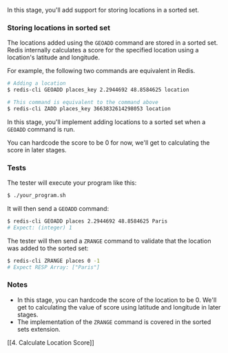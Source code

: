In this stage, you'll add support for storing locations in a sorted set.

### Storing locations in sorted set

The locations added using the `GEOADD` command are stored in a sorted set. Redis internally calculates a score for the specified location using a location's latitude and longitude.

For example, the following two commands are equivalent in Redis.

```bash
# Adding a location
$ redis-cli GEOADD places_key 2.2944692 48.8584625 location

# This command is equivalent to the command above
$ redis-cli ZADD places_key 3663832614298053 location
```

In this stage, you'll implement adding locations to a sorted set when a `GEOADD` command is run.

You can hardcode the score to be 0 for now, we'll get to calculating the score in later stages.

### Tests

The tester will execute your program like this:

```bash
$ ./your_program.sh
```

It will then send a `GEOADD` command:

```bash
$ redis-cli GEOADD places 2.2944692 48.8584625 Paris
# Expect: (integer) 1
```

The tester will then send a `ZRANGE` command to validate that the location was added to the sorted set:

```bash
$ redis-cli ZRANGE places 0 -1
# Expect RESP Array: ["Paris"]
```

### Notes

- In this stage, you can hardcode the score of the location to be 0. We'll get to calculating the value of score using latitude and longitude in later stages.
- The implementation of the `ZRANGE` command is covered in the sorted sets extension.

[[4. Calculate Location Score]]